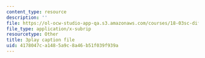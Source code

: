 ```yaml
---
content_type: resource
description: ''
file: https://ol-ocw-studio-app-qa.s3.amazonaws.com/courses/18-03sc-differential-equations-fall-2011/4178047ca1485a9c8a46b51f039f939a_3ejfkMHr_DE.vtt
file_type: application/x-subrip
resourcetype: Other
title: 3play caption file
uid: 4178047c-a148-5a9c-8a46-b51f039f939a
---
```

